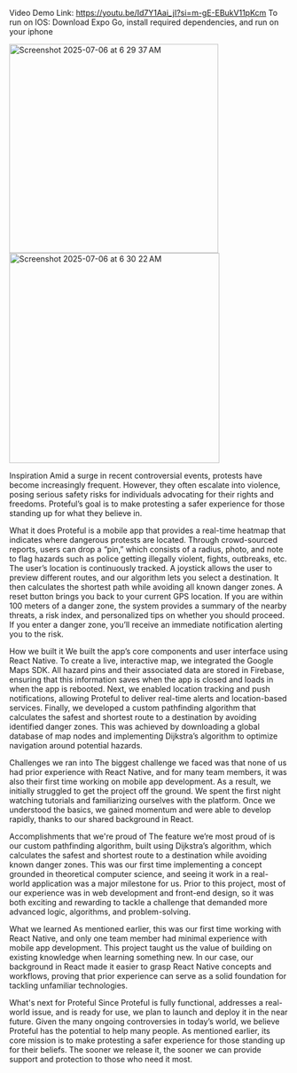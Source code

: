 Video Demo Link: https://youtu.be/Id7Y1Aai_jI?si=m-gE-EBukV11pKcm
To run on IOS: Download Expo Go, install required dependencies, and run on your iphone

<img width="377" alt="Screenshot 2025-07-06 at 6 29 37 AM" src="https://github.com/user-attachments/assets/632149ed-75fa-484e-afb6-7ab927e7e43e" />
<img width="379" alt="Screenshot 2025-07-06 at 6 30 22 AM" src="https://github.com/user-attachments/assets/8b008ad3-d625-4b60-872f-152f94308661" />

Inspiration
Amid a surge in recent controversial events, protests have become increasingly frequent. However, they often escalate into violence, posing serious safety risks for individuals advocating for their rights and freedoms. Proteful’s goal is to make protesting a safer experience for those standing up for what they believe in.

What it does
Proteful is a mobile app that provides a real-time heatmap that indicates where dangerous protests are located. Through crowd-sourced reports, users can drop a “pin,” which consists of a radius, photo, and note to flag hazards such as police getting illegally violent, fights, outbreaks, etc. The user’s location is continuously tracked. A joystick allows the user to preview different routes, and our algorithm lets you select a destination. It then calculates the shortest path while avoiding all known danger zones. A reset button brings you back to your current GPS location. If you are within 100 meters of a danger zone, the system provides a summary of the nearby threats, a risk index, and personalized tips on whether you should proceed. If you enter a danger zone, you’ll receive an immediate notification alerting you to the risk.

How we built it
We built the app’s core components and user interface using React Native. To create a live, interactive map, we integrated the Google Maps SDK. All hazard pins and their associated data are stored in Firebase, ensuring that this information saves when the app is closed and loads in when the app is rebooted. Next, we enabled location tracking and push notifications, allowing Proteful to deliver real-time alerts and location-based services. Finally, we developed a custom pathfinding algorithm that calculates the safest and shortest route to a destination by avoiding identified danger zones. This was achieved by downloading a global database of map nodes and implementing Dijkstra’s algorithm to optimize navigation around potential hazards.

Challenges we ran into
The biggest challenge we faced was that none of us had prior experience with React Native, and for many team members, it was also their first time working on mobile app development. As a result, we initially struggled to get the project off the ground. We spent the first night watching tutorials and familiarizing ourselves with the platform. Once we understood the basics, we gained momentum and were able to develop rapidly, thanks to our shared background in React.

Accomplishments that we're proud of
The feature we’re most proud of is our custom pathfinding algorithm, built using Dijkstra’s algorithm, which calculates the safest and shortest route to a destination while avoiding known danger zones. This was our first time implementing a concept grounded in theoretical computer science, and seeing it work in a real-world application was a major milestone for us. Prior to this project, most of our experience was in web development and front-end design, so it was both exciting and rewarding to tackle a challenge that demanded more advanced logic, algorithms, and problem-solving.

What we learned
As mentioned earlier, this was our first time working with React Native, and only one team member had minimal experience with mobile app development. This project taught us the value of building on existing knowledge when learning something new. In our case, our background in React made it easier to grasp React Native concepts and workflows, proving that prior experience can serve as a solid foundation for tackling unfamiliar technologies.

What's next for Proteful
Since Proteful is fully functional, addresses a real-world issue, and is ready for use, we plan to launch and deploy it in the near future. Given the many ongoing controversies in today’s world, we believe Proteful has the potential to help many people. As mentioned earlier, its core mission is to make protesting a safer experience for those standing up for their beliefs. The sooner we release it, the sooner we can provide support and protection to those who need it most.
